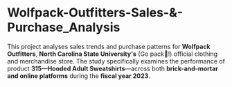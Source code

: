 # Wolfpack-Outfitters-Sales-&-Purchase_Analysis
This project analyses sales trends and purchase patterns for **Wolfpack Outfitters**, **North Carolina State University's** (Go pack🐺!) official clothing and merchandise store. The study specifically examines the performance of product **315—Hooded Adult Sweatshirts**—across both **brick-and-mortar and online platforms** during the **fiscal year 2023**.
